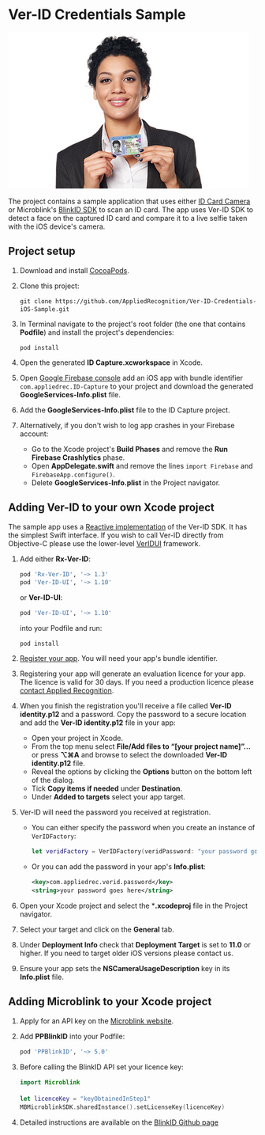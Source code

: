 # Ver-ID Credentials Sample

![](ID%20Capture/Assets.xcassets/woman_with_licence.imageset/iStock-466158408.png)

The project contains a sample application that uses either [ID Card Camera](https://github.com/AppliedRecognition/ID-Card-Camera) or Microblink's [BlinkID SDK](https://github.com/BlinkID/blinkid-ios) to scan an ID card. The app uses Ver-ID SDK to detect a face on the captured ID card and compare it to a live selfie taken with the iOS device's camera.

## Project setup
1. Download and install [CocoaPods](https://cocoapods.org/).
2. Clone this project:

    ```shell
    git clone https://github.com/AppliedRecognition/Ver-ID-Credentials-iOS-Sample.git
    ```
3. In Terminal navigate to the project's root folder (the one that contains **Podfile**) and install the project's dependencies:

    ```shell
    pod install
    ```
4. Open the generated **ID Capture.xcworkspace** in Xcode.
5. Open [Google Firebase console](https://console.firebase.google.com) add an iOS app with bundle identifier `com.appliedrec.ID-Capture` to your project and download the generated **GoogleServices-Info.plist** file.
6. Add the **GoogleServices-Info.plist** file to the ID Capture project.
7. Alternatively, if you don't wish to log app crashes in your Firebase account:
	- Go to the Xcode project's **Build Phases** and remove the **Run Firebase Crashlytics** phase.
	- Open **AppDelegate.swift** and remove the lines `import Firebase` and `FirebaseApp.configure()`.
	- Delete **GoogleServices-Info.plist** in the Project navigator.

## Adding Ver-ID to your own Xcode project

The sample app uses a [Reactive implementation](https://github.com/AppliedRecognition/Rx-Ver-ID-Apple) of the Ver-ID SDK. It has the simplest Swift interface. If you wish to call Ver-ID directly from Objective-C please use the lower-level [VerIDUI](https://github.com/AppliedRecognition/Ver-ID-UI-iOS) framework.

1. Add either **Rx-Ver-ID**:

    ```ruby
    pod 'Rx-Ver-ID', '~> 1.3'
    pod 'Ver-ID-UI', '~> 1.10'
    ```
    or **Ver-ID-UI**:
    
    ```ruby
    pod 'Ver-ID-UI', '~> 1.10'
    ```
    into your Podfile and run:
    
    ```shell
    pod install
    ```    
2. [Register your app](https://dev.ver-id.com/licensing/). You will need your app's bundle identifier.
3. Registering your app will generate an evaluation licence for your app. The licence is valid for 30 days. If you need a production licence please [contact Applied Recognition](mailto:sales@appliedrec.com).
4. When you finish the registration you'll receive a file called **Ver-ID identity.p12** and a password. Copy the password to a secure location and add the **Ver-ID identity.p12** file in your app:    
    - Open your project in Xcode.
    - From the top menu select **File/Add files to “[your project name]”...** or press **⌥⌘A** and browse to select the downloaded **Ver-ID identity.p12** file.
    - Reveal the options by clicking the **Options** button on the bottom left of the dialog.
    - Tick **Copy items if needed** under **Destination**.
    - Under **Added to targets** select your app target.
5. Ver-ID will need the password you received at registration.    
    - You can either specify the password when you create an instance of `VerIDFactory`:

        ~~~swift
        let veridFactory = VerIDFactory(veridPassword: "your password goes here")
        ~~~
    - Or you can add the password in your app's **Info.plist**:

        ~~~xml
        <key>com.appliedrec.verid.password</key>
        <string>your password goes here</string>
        ~~~
6. Open your Xcode project and select the ***.xcodeproj** file in the Project navigator.
7. Select your target and click on the **General** tab.
8. Under **Deployment Info** check that **Deployment Target** is set to **11.0** or higher. If you need to target older iOS versions please contact us.
9. Ensure your app sets the **NSCameraUsageDescription** key in its **Info.plist** file.

## Adding Microblink to your Xcode project

1. Apply for an API key on the [Microblink website](https://microblink.com/products/blinkid).
2. Add **PPBlinkID** into your Podfile:

    ```ruby
    pod 'PPBlinkID', '~> 5.0'
    ```
3. Before calling the BlinkID API set your licence key:

    ```swift
    import Microblink
    
    let licenceKey = "keyObtainedInStep1"
    MBMicroblinkSDK.sharedInstance().setLicenseKey(licenceKey)
    ```
4. Detailed instructions are available on the [BlinkID Github page](https://github.com/BlinkID/blinkid-ios#getting-started-with-blinkid-sdk)
